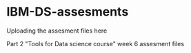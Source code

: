 # IBM-DS-assesments
Uploading the assesment files here

Part 2 "Tools for Data science course"
week 6 assesment files
